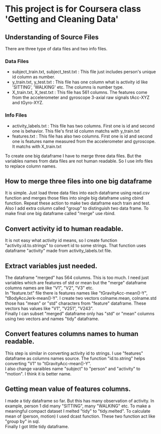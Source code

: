 This project is for Coursera class 'Getting and Cleaning Data'
===========
## Understanding of Source Files
There are three type of data files and two info files.
### Data Files 
- subject_train.txt, subject_test.txt : This file just includes person's unique id column as number.
- y_train.txt, y_test.txt : This file has one column what is activity id like 'SITTING', 'WALKING' etc. The columns is number type.
- X_train.txt, X_test.txt : This file has 561 columns. The features come from the accelerometer and gyroscope 3-axial raw signals tAcc-XYZ and tGyro-XYZ.

### Info Files
- activity_labels.txt : This file has two columns. First one is id and second one is behavior. This file's first id column matchs with y_train.txt
- features.txt : This file has also two columns. First one is id and second one is features name measured from the accelerometer and gyroscope. It matchs with X_train.txt

To create one big dataframe I have to merge three data files. But the variables names from data files are not human readable. So I use info files to replace column names. 

## How to merge three files into one big dataframe
It is simple. Just load three data files into each dataframe using read.csv function and merges those files into single big dataframe using cbind function. Repeat these action to make two dataframe each train and test.<br>
Also I add extra column called "group" to distinguish two data frame. To make final one big dataframe called "merge" use rbind.

## Convert activity id to human readable.
It is not easy what activity id means, so I create function "activity.id.to.strings" to convert id to some strings. That function uses dataframe "activity" made from activity_labels.txt file.

## Extract variables just needed.
The dataframe "merged" has 564 columns. This is too much. I need just variables which are features of std or mean but the "merge" dataframe columns names are like "V1", "V2", "V3" etc. <br/>
In "feature.txt" file there is features names like "tGravityAcc-mean()-Y", "tBodyAccJerk-mean()-Y". I create two vectors colname.mean, colname.std those has "mean" or "std" characters from "feature" dataframe. These vectors has values like "V1", "V251", "V243". <br/>
Finally I can subset "merged" dataframe only has "std" or "mean" columns using two vectors and names "tidy" dataframe.

## Convert features columns names to human readable.
This step is similar in converting activity id to strings. I use "features" dataframe as columns names source. The function "id.to.string" helps converting "V1" to "tGravityAcc-mean()-Y".<br/>
I also change varaibles name "subject" to "person" and "activity" to "motion". I think it is better name.

## Getting mean value of features columns.
I made a tidy dataframe so far. But this has many observation of activity. In example, person 1 did many "SITTING", many "WALKING" etc. To make a meaningful compact dataset I melted "tidy" to "tidy.melted". To calculate mean of (person, motion) I used dcast function. These two function act like "group by" in sql.<br/>
Finally I got little tidy dataframe. 




